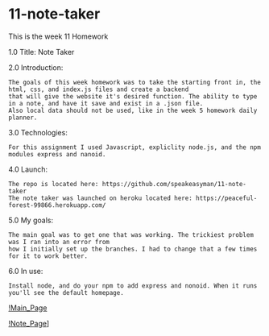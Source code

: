 # 11-note-taker
This is the week 11 Homework

1.0 Title: Note Taker

2.0 Introduction:

    The goals of this week homework was to take the starting front in, the html, css, and index.js files and create a backend
    that will give the website it's desired function. The ability to type in a note, and have it save and exist in a .json file.
    Also local data should not be used, like in the week 5 homework daily planner.

3.0 Technologies:

    For this assignment I used Javascript, expliclity node.js, and the npm modules express and nanoid.

4.0 Launch:

    The repo is located here: https://github.com/speakeasyman/11-note-taker
    The note taker was launched on heroku located here: https://peaceful-forest-99866.herokuapp.com/

5.0 My goals:

    The main goal was to get one that was working. The trickiest problem was I ran into an error from
    how I initially set up the branches. I had to change that a few times for it to work better.

6.0 In use:

    Install node, and do your npm to add express and nonoid. When it runs you'll see the default homepage.
    
[!Main_Page](./assets/img/mainPage.PNG)


[!Note_Page](./assets/img/notePage.PNG)]